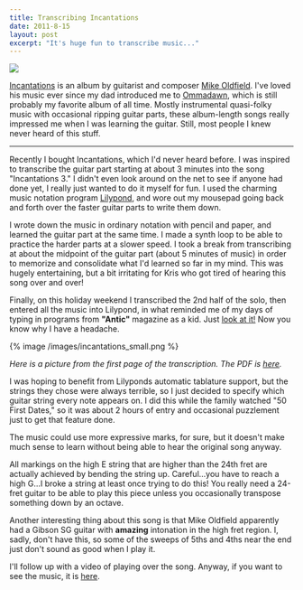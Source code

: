 ```yaml
---
title: Transcribing Incantations
date: 2011-8-15
layout: post
excerpt: "It's huge fun to transcribe music..."
---
```


[![](http://ecx.images-amazon.com/images/I/41A5WSSZDJL._SL500_AA300_.jpg)](http://www.amazon.com/Incantations-Mike-Oldfield/dp/B000000I0H/ref=sr_1_2?ie=UTF8&qid=1313443505&sr=8-2)
  
  
[Incantations](http://www.amazon.com/Incantations-Mike-Oldfield/dp/B000000I0H/ref=sr_1_2?ie=UTF8&qid=1313443505&sr=8-2) is
an album by guitarist and composer [Mike Oldfield](http://en.wikipedia.org/wiki/Mike_Oldfield).
I've loved his music ever since my dad introduced me to [Ommadawn](http://www.amazon.com/Ommadawn-Mike-Oldfield/dp/B003DO13OC/ref=pd_sim_m_3),
which is still probably my favorite album of all time. Mostly instrumental
quasi-folky music with occasional ripping guitar parts, these album-length
songs really impressed me when I was learning the guitar. Still, most people
I knew never heard of this stuff.
  
---
  
Recently I bought Incantations, which I'd never heard before. I was inspired
to transcribe the guitar part starting at about 3 minutes into the song
"Incantations 3." I didn't even look around on the net to see if anyone
had done yet, I really just wanted to do it myself for fun. I used the
charming music notation program [Lilypond](http://lilypond.org/),
and wore out my mousepad going back and forth over the faster guitar parts
to write them down.
  
  
I wrote down the music in ordinary notation with pencil and paper, and
learned the guitar part at the same time. I made a synth loop to be able
to practice the harder parts at a slower speed. I took a break from transcribing
at about the midpoint of the guitar part (about 5 minutes of music) in
order to memorize and consolidate what I'd learned so far in my mind. This
was hugely entertaining, but a bit irritating for Kris who got tired of
hearing this song over and over!
  
  
Finally, on this holiday weekend I transcribed the 2nd half of the solo,
then entered all the music into Lilypond, in what reminded me of my days
of typing in programs from **"Antic"** magazine as a 
kid. Just [look at it!](/assets/other/incantations3.ly) Now
you know why I have a headache.
  
  

{% image /images/incantations_small.png %}
  
_Here is a picture from the first page of the transcription. 
The PDF is [here](/assets/other/incantations3.pdf)._
  
  
I was hoping to benefit from Lilyponds automatic tablature support, but
the strings they chose were always terrible, so I just decided to specify
which guitar string every note appears on. I did this while the family
watched "50 First Dates," so it was about 2 hours of entry and occasional
puzzlement just to get that feature done.
  
  
The music could use more expressive marks, for sure, but it doesn't make
much sense to learn without being able to hear the original song anyway.
  
  
All markings on the high E string that are higher than the 24th fret are
actually achieved by bending the string up. Careful...you have to reach
a high G...I broke a string at least once trying to do this! You really
need a 24-fret guitar to be able to play this piece unless you occasionally
transpose something down by an octave.
  
  
Another interesting thing about this song is that Mike Oldfield apparently
had a Gibson SG guitar with **amazing** intonation in the high fret region.
I, sadly, don't have this, so some of the sweeps of 5ths and 4ths near
the end just don't sound as good when I play it.
  
  
I'll follow up with a video of playing over the song. Anyway, if you want
to see the music, it is [here](http://www.mountainwerks.org/mwmusic/incantations3.pdf).
